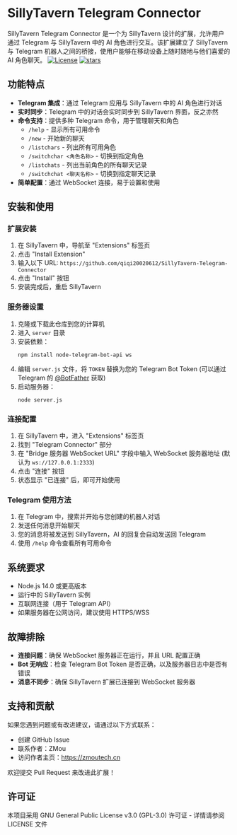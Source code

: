 # SillyTavern Telegram Connector

SillyTavern Telegram Connector 是一个为 SillyTavern 设计的扩展，允许用户通过 Telegram 与 SillyTavern 中的 AI 角色进行交互。该扩展建立了 SillyTavern 与 Telegram 机器人之间的桥接，使用户能够在移动设备上随时随地与他们喜爱的 AI 角色聊天。
[![License](https://img.shields.io/github/license/qiqi20020612/SillyTavern-Telegram-Connector)](https://github.com/qiqi20020612/SillyTavern-Telegram-Connector/blob/main/LICENSE)
[![stars](https://img.shields.io/github/stars/qiqi20020612/SillyTavern-Telegram-Connector)](https://github.com/qiqi20020612/SillyTavern-Telegram-Connector)

## 功能特点

- **Telegram 集成**：通过 Telegram 应用与 SillyTavern 中的 AI 角色进行对话
- **实时同步**：Telegram 中的对话会实时同步到 SillyTavern 界面，反之亦然
- **命令支持**：提供多种 Telegram 命令，用于管理聊天和角色
  - `/help` - 显示所有可用命令
  - `/new` - 开始新的聊天
  - `/listchars` - 列出所有可用角色
  - `/switchchar <角色名称>` - 切换到指定角色
  - `/listchats` - 列出当前角色的所有聊天记录
  - `/switchchat <聊天名称>` - 切换到指定聊天记录
- **简单配置**：通过 WebSocket 连接，易于设置和使用

## 安装和使用

### 扩展安装

1. 在 SillyTavern 中，导航至 "Extensions" 标签页
2. 点击 "Install Extension"
3. 输入以下 URL: `https://github.com/qiqi20020612/SillyTavern-Telegram-Connector`
4. 点击 "Install" 按钮
5. 安装完成后，重启 SillyTavern

### 服务器设置

1. 克隆或下载此仓库到您的计算机
2. 进入 `server` 目录
3. 安装依赖：
   ```
   npm install node-telegram-bot-api ws
   ```
4. 编辑 `server.js` 文件，将 `TOKEN` 替换为您的 Telegram Bot Token
   (可以通过 Telegram 的 [@BotFather](https://t.me/BotFather) 获取)
5. 启动服务器：
   ```
   node server.js
   ```

### 连接配置

1. 在 SillyTavern 中，进入 "Extensions" 标签页
2. 找到 "Telegram Connector" 部分
3. 在 "Bridge 服务器 WebSocket URL" 字段中输入 WebSocket 服务器地址
   (默认为 `ws://127.0.0.1:2333`)
4. 点击 "连接" 按钮
5. 状态显示 "已连接" 后，即可开始使用

### Telegram 使用方法

1. 在 Telegram 中，搜索并开始与您创建的机器人对话
2. 发送任何消息开始聊天
3. 您的消息将被发送到 SillyTavern，AI 的回复会自动发送回 Telegram
4. 使用 `/help` 命令查看所有可用命令

## 系统要求

- Node.js 14.0 或更高版本
- 运行中的 SillyTavern 实例
- 互联网连接（用于 Telegram API）
- 如果服务器在公网访问，建议使用 HTTPS/WSS

## 故障排除

- **连接问题**：确保 WebSocket 服务器正在运行，并且 URL 配置正确
- **Bot 无响应**：检查 Telegram Bot Token 是否正确，以及服务器日志中是否有错误
- **消息不同步**：确保 SillyTavern 扩展已连接到 WebSocket 服务器

## 支持和贡献

如果您遇到问题或有改进建议，请通过以下方式联系：

- 创建 GitHub Issue
- 联系作者：ZMou
- 访问作者主页：https://zmoutech.cn

欢迎提交 Pull Request 来改进此扩展！

## 许可证

本项目采用 GNU General Public License v3.0 (GPL-3.0) 许可证 - 详情请参阅 LICENSE 文件
